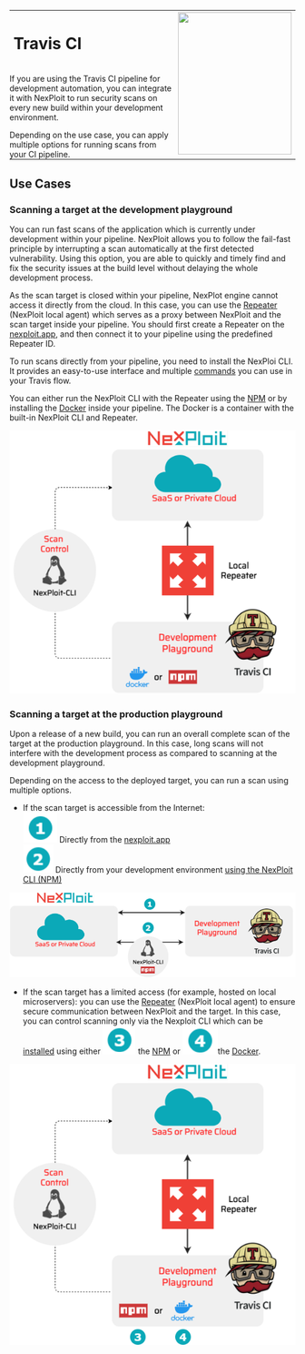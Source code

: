<table id="integrations" >
  <tr>
    <td width="70%">
      <h1>Travis CI</h1>
    </td>
    <td width="30%" style="text-align:center" rowspan="3">
      <img src="guide/pipeline-integration/pipe-management/media/travis/travis-logo.png" width="200" height="250"></img>
    </td>
  </tr>
  <tr>
    <td style="text-align:left;vertical-align:text-top;padding:0px">
    <p>If you are using the Travis CI pipeline for development automation, you can integrate it with NexPloit to run security scans on every new build within your development environment.</p>
    Depending on the use case, you can apply multiple options for running scans from your CI pipeline.
    </td>
  </tr>
  </table>


## Use Cases
### Scanning a target at the development playground
You can run fast scans of the application which is currently under development within your pipeline. NexPloit allows you to follow the fail-fast principle by interrupting a scan automatically at the first detected vulnerability. Using this option, you are able to quickly and timely find and fix the security issues at the build level without delaying the whole development process.

As the scan target is closed within your pipeline, NexPlot engine cannot access it directly from the cloud. In this case, you can use the [Repeater](/guide/introduction/deployment-onprem.md) (NexPloit local agent) which serves as a proxy between NexPloit and the scan target inside your pipeline.  You should first create a Repeater on the [nexploit.app](https://nexploit.app), and then connect it to your pipeline using the predefined Repeater ID. 

To run scans directly from your pipeline, you need to install the NexPloi CLI. It provides an easy-to-use interface and multiple [commands](guide/np-cli/command-list.md) you can use in your Travis flow. 

You can either run the NexPloit CLI with the Repeater using the [NPM](guide/pipeline-integration/pipe-management/travis/examples.md) or by installing the [Docker](guide/pipeline-integration/pipe-management/travis/examples.md) inside your pipeline. The Docker is a container with the built-in NexPloit CLI and Repeater.

 ![travis-flow](../media/travis/travis-flow.png ':size=45%')

 ### Scanning a target at the production playground
 Upon a release of a new build, you can run an overall complete scan of the target at the production playground. In this case, long scans will not interfere with the development process as compared to scanning at the development playground. 

 Depending on the access to the deployed target, you can run a scan using multiple options.
 * If the scan target is accessible from the Internet:<br>
  ![one](../media/travis/1.png ':size=3%') Directly from the [nexploit.app](https://nexploit.app)<br>
  ![two](../media/travis/2.png ':size=3%') Directly from your development environment [using the NexPloit CLI (NPM)](guide/pipeline-integration/pipe-management/travis/examples.md) 

 ![repeater-npm](../media/travis/repeater-npm.png ':size=65%')

 * If the scan target has a limited access (for example, hosted on local microservers): you can use the [Repeater](/guide/introduction/deployment-onprem.md) (NexPloit local agent) to ensure secure communication between NexPloit and the target. In this case, you can control scanning  only via the Nexploit CLI which can be [installed](/guide/np/cli/installation) using either ![three](../media/travis/3.png ':size=3%') the [NPM](guide/pipeline-integration/pipe-management/travis/examples.md) or ![four](../media/travis/4.png ':size=3%')the [Docker](guide/pipeline-integration/pipe-management/travis/examples.md).

  ![docker-npm](../media/travis/docker-npm.png ':size=45%')








